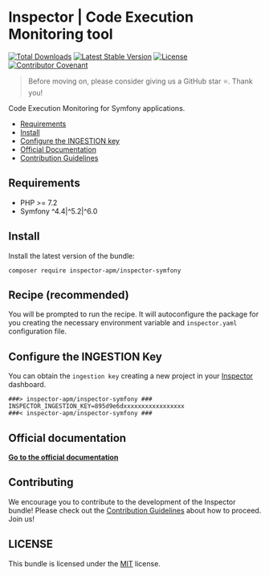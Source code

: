 # Inspector | Code Execution Monitoring tool

[![Total Downloads](https://poser.pugx.org/inspector-apm/inspector-symfony/downloads)](//packagist.org/packages/inspector-apm/inspector-symfony)
[![Latest Stable Version](https://poser.pugx.org/inspector-apm/inspector-symfony/v/stable)](https://packagist.org/packages/inspector-apm/inspector-symfony)
[![License](https://poser.pugx.org/inspector-apm/inspector-symfony/license)](//packagist.org/packages/inspector-apm/inspector-symfony)
[![Contributor Covenant](https://img.shields.io/badge/Contributor%20Covenant-2.1-4baaaa.svg)](code_of_conduct.md)

> Before moving on, please consider giving us a GitHub star ⭐️. Thank you!

Code Execution Monitoring for Symfony applications.

- [Requirements](#requirements)
- [Install](#install)
- [Configure the INGESTION key](#key)
- [Official Documentation](https://docs.inspector.dev/symfony)
- [Contribution Guidelines](#contribution)

<a name="requirements"></a>

## Requirements

- PHP >= 7.2
- Symfony ^4.4|^5.2|^6.0

<a name="install"></a>

## Install

Install the latest version of the bundle:

```
composer require inspector-apm/inspector-symfony
```

## Recipe (recommended)

You will be prompted to run the recipe. It will autoconfigure the package for you
creating the necessary environment variable and `inspector.yaml` configuration file.

<a name="key"></a>

## Configure the INGESTION Key

You can obtain the `ingestion key` creating a new project in your [Inspector](https://app.inspector.dev) dashboard.

```dotenv
###> inspector-apm/inspector-symfony ###
INSPECTOR_INGESTION_KEY=895d9e6dxxxxxxxxxxxxxxxxx
###< inspector-apm/inspector-symfony ###
```

## Official documentation

**[Go to the official documentation](https://docs.inspector.dev/symfony)**

<a name="contribution"></a>

## Contributing

We encourage you to contribute to the development of the Inspector bundle!
Please check out the [Contribution Guidelines](CONTRIBUTING.md) about how to proceed. Join us!

## LICENSE

This bundle is licensed under the [MIT](LICENSE) license.
